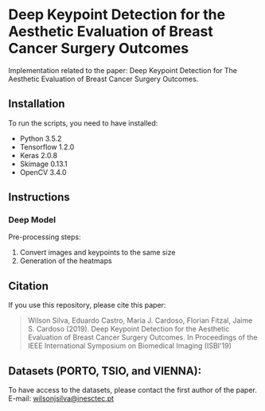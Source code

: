 # Deep Keypoint Detection for the Aesthetic Evaluation of Breast Cancer Surgery Outcomes
Implementation related to the paper: Deep Keypoint Detection for The Aesthetic Evaluation of Breast Cancer Surgery Outcomes.

## Installation 
To run the scripts, you need to have installed: 
* Python 3.5.2 
* Tensorflow 1.2.0
* Keras 2.0.8
* Skimage 0.13.1
* OpenCV 3.4.0

## Instructions 

### Deep Model

Pre-processing steps:

1. Convert images and keypoints to the same size
2. Generation of the heatmaps

## Citation
If you use this repository, please cite this paper:

> Wilson Silva, Eduardo Castro, Maria J. Cardoso, Florian Fitzal, Jaime S. Cardoso (2019). Deep Keypoint Detection for the Aesthetic Evaluation of Breast Cancer Surgery Outcomes. In Proceedings of the IEEE International Symposium on Biomedical Imaging (ISBI'19)

## Datasets (PORTO, TSIO, and VIENNA): 
To have access to the datasets, please contact the first author of the paper. E-mail: wilsonjsilva@inesctec.pt
